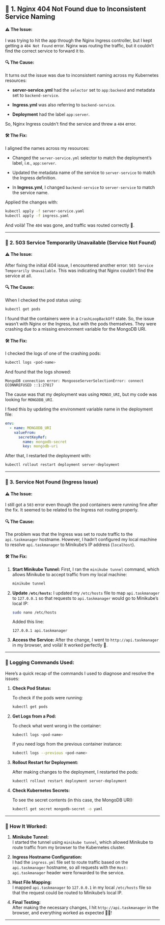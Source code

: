 ## 🚨 **1. Nginx 404 Not Found due to Inconsistent Service Naming**

#### **⚠️ The Issue:**

I was trying to hit the app through the Nginx Ingress controller, but I kept getting a `404 Not Found` error. Nginx was routing the traffic, but it couldn’t find the correct service to forward it to.

#### **🔍 The Cause:**

It turns out the issue was due to inconsistent naming across my Kubernetes resources:

- **server-service.yml** had the `selector` set to `app:backend` and metadata set to `backend-service`.
    
- **Ingress.yml** was also referring to `backend-service`.
    
- **Deployment** had the label `app:server`.
    

So, Nginx Ingress couldn't find the service and threw a `404` error.

#### **🛠️ The Fix:**

I aligned the names across my resources:

- Changed the `server-service.yml` selector to match the deployment’s label, i.e., `app:server`.
    
- Updated the metadata name of the service to `server-service` to match the Ingress definition.
    
- In **Ingress.yml**, I changed `backend-service` to `server-service` to match the service name.
    

Applied the changes with:

```bash
kubectl apply -f server-service.yaml
kubectl apply -f ingress.yaml
```

And voilà! The `404` was gone, and traffic was routed correctly 🎉.

---

### 🚧 **2. 503 Service Temporarily Unavailable (Service Not Found)**

#### **⚠️ The Issue:**

After fixing the initial 404 issue, I encountered another error: `503 Service Temporarily Unavailable`. This was indicating that Nginx couldn’t find the service at all.

#### **🔍 The Cause:**

When I checked the pod status using:

```bash
kubectl get pods
```

I found that the containers were in a `CrashLoopBackOff` state. So, the issue wasn’t with Nginx or the Ingress, but with the pods themselves. They were crashing due to a missing environment variable for the MongoDB URI.

#### **🛠️ The Fix:**

I checked the logs of one of the crashing pods:

```bash
kubectl logs <pod-name>
```

And found that the logs showed:

```
MongoDB connection error: MongooseServerSelectionError: connect ECONNREFUSED ::1:27017
```

The cause was that my deployment was using `MONGO_URI`, but my code was looking for `MONGODB_URI`.

I fixed this by updating the environment variable name in the deployment file:

```yaml
env:
  - name: MONGODB_URI
    valueFrom:
      secretKeyRef:
        name: mongodb-secret
        key: mongodb-uri
```

After that, I restarted the deployment with:

```bash
kubectl rollout restart deployment server-deployment
```

---

### 🧐 **3. Service Not Found (Ingress Issue)**

#### **⚠️ The Issue:**

I still got a `503` error even though the pod containers were running fine after the fix. It seemed to be related to the Ingress not routing properly.

#### **🔍 The Cause:**

The problem was that the Ingress was set to route traffic to the `api.taskmanager` hostname. However, I hadn’t configured my local machine to resolve `api.taskmanager` to Minikube’s IP address (`localhost`).

#### **🛠️ The Fix:**

1. **Start Minikube Tunnel:** First, I ran the `minikube tunnel` command, which allows Minikube to accept traffic from my local machine:
    
    ```bash
    minikube tunnel
    ```
    
2. **Update `/etc/hosts`:** I updated my `/etc/hosts` file to map `api.taskmanager` to `127.0.0.1` so that requests to `api.taskmanager` would go to Minikube’s local IP:
    
    ```bash
    sudo nano /etc/hosts
    ```
    
    Added this line:
    
    ```
    127.0.0.1 api.taskmanager
    ```
    
3. **Access the Service:** After the change, I went to `http://api.taskmanager` in my browser, and voilà! It worked perfectly 🎉.
    

---

### 📝 **Logging Commands Used:**

Here’s a quick recap of the commands I used to diagnose and resolve the issues:

1. **Check Pod Status:**
    
    To check if the pods were running:
    
    ```bash
    kubectl get pods
    ```
    
2. **Get Logs from a Pod:**
    
    To check what went wrong in the container:
    
    ```bash
    kubectl logs <pod-name>
    ```
    
    If you need logs from the previous container instance:
    
    ```bash
    kubectl logs --previous <pod-name>
    ```
    
3. **Rollout Restart for Deployment:**
    
    After making changes to the deployment, I restarted the pods:
    
    ```bash
    kubectl rollout restart deployment server-deployment
    ```
    
4. **Check Kubernetes Secrets:**
    
    To see the secret contents (in this case, the MongoDB URI):
    
    ```bash
    kubectl get secret mongodb-secret -o yaml
    ```
    

---

### 🎉 **How It Worked:**

1. **Minikube Tunnel:**  
    I started the tunnel using `minikube tunnel`, which allowed Minikube to route traffic from my browser to the Kubernetes cluster.
    
2. **Ingress Hostname Configuration:**  
    I had the `ingress.yml` file set to route traffic based on the `api.taskmanager` hostname, so all requests with the `Host: api.taskmanager` header were forwarded to the service.
    
3. **Host File Mapping:**  
    I mapped `api.taskmanager` to `127.0.0.1` in my local `/etc/hosts` file so that the request could be routed to Minikube’s local IP.
    
4. **Final Testing:**  
    After making the necessary changes, I hit `http://api.taskmanager` in the browser, and everything worked as expected 🎉🚀!
    

---
